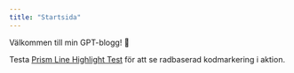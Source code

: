 ```yaml
---
title: "Startsida"
---
```


Välkommen till min GPT-blogg! 👋

Testa [Prism Line Highlight Test](/posts/line-highlight-test) för att se radbaserad kodmarkering i aktion.